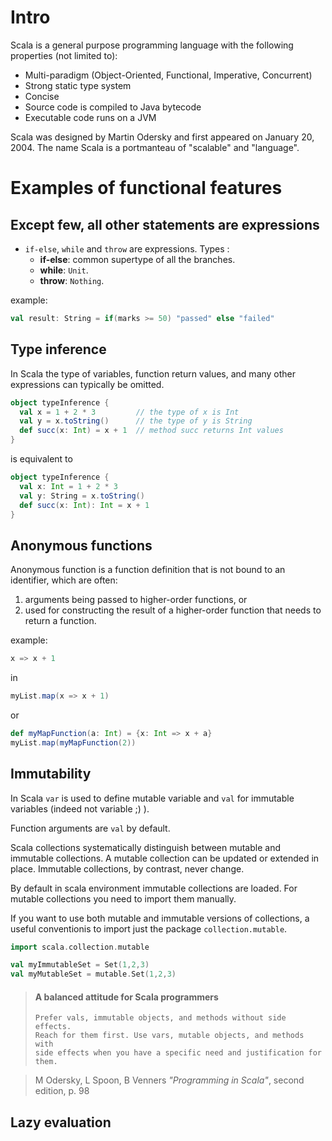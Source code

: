 
# Intro

Scala is a general purpose programming language with the following properties (not limited to):
* Multi-paradigm (Object-Oriented, Functional, Imperative, Concurrent)
* Strong static type system
* Concise
* Source code is compiled to Java bytecode
* Executable code runs on a JVM

Scala was designed by Martin Odersky and first appeared on January 20, 2004.
The name Scala is a portmanteau of "scalable" and "language".

# Examples of functional features

## Except few, all other statements are expressions 

* `if-else`, `while` and `throw` are expressions.
  Types :
  * **if-else**: common supertype of all the branches.
  * **while**: `Unit`.
  * **throw**: `Nothing`.

example:
```Scala
val result: String = if(marks >= 50) "passed" else "failed"
```

## Type inference

In Scala the type of variables, function return values, and many other expressions can typically be omitted.

```Scala
object typeInference {
  val x = 1 + 2 * 3         // the type of x is Int
  val y = x.toString()      // the type of y is String
  def succ(x: Int) = x + 1  // method succ returns Int values
}
```
is equivalent to
```Scala
object typeInference {
  val x: Int = 1 + 2 * 3         
  val y: String = x.toString()    
  def succ(x: Int): Int = x + 1 
}
```

## Anonymous functions

Anonymous function is a function definition that is not bound to an identifier, which are often:

1. arguments being passed to higher-order functions, or
2. used for constructing the result of a higher-order function that needs to return a function.

example:
```Scala
x => x + 1
```
in
```Scala
myList.map(x => x + 1)
```

or 

```Scala
def myMapFunction(a: Int) = {x: Int => x + a}
myList.map(myMapFunction(2))
```

## Immutability

In Scala `var` is used to define mutable variable and `val` for immutable variables (indeed not variable ;) ).

Function arguments are `val` by default.

Scala collections systematically distinguish between mutable and immutable collections. 
A mutable collection can be updated or extended in place. 
Immutable collections, by contrast, never change.

By default in scala environment immutable collections are loaded.
For mutable collections you need to import them manually.

If you want to use both mutable and immutable versions of collections,
a useful conventionis to import just the package `collection.mutable`.

```Scala
import scala.collection.mutable

val myImmutableSet = Set(1,2,3)
val myMutableSet = mutable.Set(1,2,3)
```

> #### A balanced attitude for Scala programmers
>     Prefer vals, immutable objects, and methods without side effects. 
>     Reach for them first. Use vars, mutable objects, and methods with 
>     side effects when you have a specific need and justification for them.

> M Odersky, L Spoon, B Venners *"Programming in Scala"*, second edition, p. 98

## Lazy evaluation
